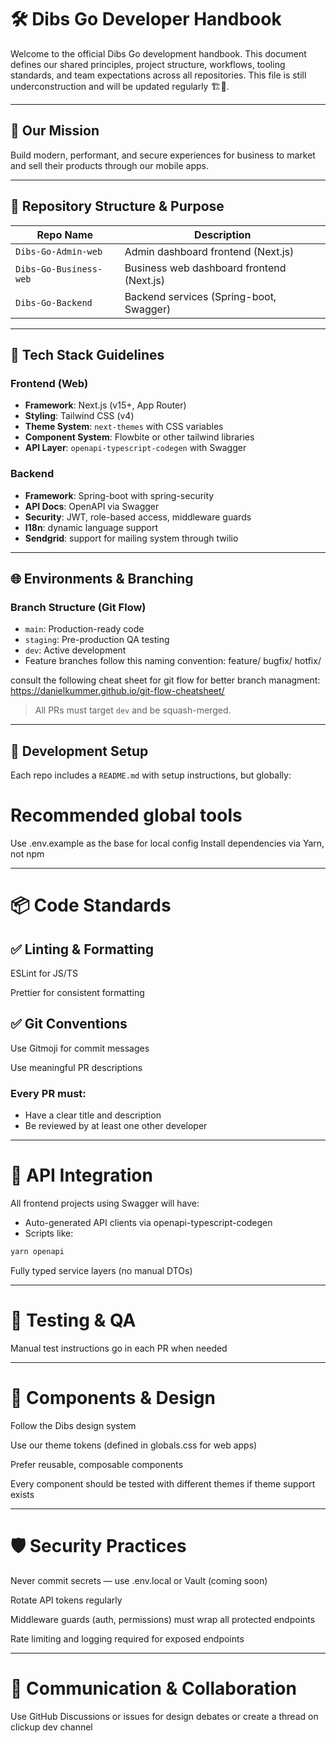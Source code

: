 # 🛠️ Dibs Go Developer Handbook

Welcome to the official Dibs Go development handbook. This document defines our shared principles, project structure, workflows, tooling standards, and team expectations across all repositories.
This file is still underconstruction and will be updated regularly 🏗️🚧.

---

## 🚀 Our Mission

Build modern, performant, and secure experiences for business to market and sell their products through our mobile apps.

---

## 🧭 Repository Structure & Purpose

| Repo Name                  | Description                                  |
|---------------------------|----------------------------------------------|
| `Dibs-Go-Admin-web`       | Admin dashboard frontend (Next.js)           |
| `Dibs-Go-Business-web`    | Business web dashboard frontend (Next.js)    |
| `Dibs-Go-Backend`         | Backend services (Spring-boot, Swagger)      |

---

## 🧱 Tech Stack Guidelines

### Frontend (Web)

- **Framework**: Next.js (v15+, App Router)
- **Styling**: Tailwind CSS (v4)
- **Theme System**: `next-themes` with CSS variables
- **Component System**: Flowbite or other tailwind libraries
- **API Layer**: `openapi-typescript-codegen` with Swagger

### Backend

- **Framework**: Spring-boot with spring-security
- **API Docs**: OpenAPI via Swagger
- **Security**: JWT, role-based access, middleware guards
- **I18n**: dynamic language support
- **Sendgrid**: support for mailing system through twilio

---

## 🌐 Environments & Branching

### Branch Structure (Git Flow)

- `main`: Production-ready code
- `staging`: Pre-production QA testing
- `dev`: Active development
- Feature branches follow this naming convention:
feature/<feature-name>
bugfix/<bug-name>
hotfix/<task-name>

consult the following cheat sheet for git flow for better branch managment: https://danielkummer.github.io/git-flow-cheatsheet/

> All PRs must target `dev` and be squash-merged.

---

## 🚀 Development Setup

Each repo includes a `README.md` with setup instructions, but globally:

# Recommended global tools

Use .env.example as the base for local config
Install dependencies via Yarn, not npm

---

# 📦 Code Standards
## ✅ Linting & Formatting
ESLint for JS/TS

Prettier for consistent formatting

## ✅ Git Conventions
Use Gitmoji for commit messages

Use meaningful PR descriptions

### Every PR must:

- Have a clear title and description
- Be reviewed by at least one other developer

---

# 📄 API Integration
All frontend projects using Swagger will have:

- Auto-generated API clients via openapi-typescript-codegen
- Scripts like:

```bash
yarn openapi
```
Fully typed service layers (no manual DTOs)

---

# 🧪 Testing & QA
Manual test instructions go in each PR when needed

---

# 🧱 Components & Design
Follow the Dibs design system

Use our theme tokens (defined in globals.css for web apps)

Prefer reusable, composable components

Every component should be tested with different themes if theme support exists

---

# 🛡️ Security Practices
Never commit secrets — use .env.local or Vault (coming soon)

Rotate API tokens regularly

Middleware guards (auth, permissions) must wrap all protected endpoints

Rate limiting and logging required for exposed endpoints

---

# 💬 Communication & Collaboration
Use GitHub Discussions or issues for design debates or create a thread on clickup dev channel
